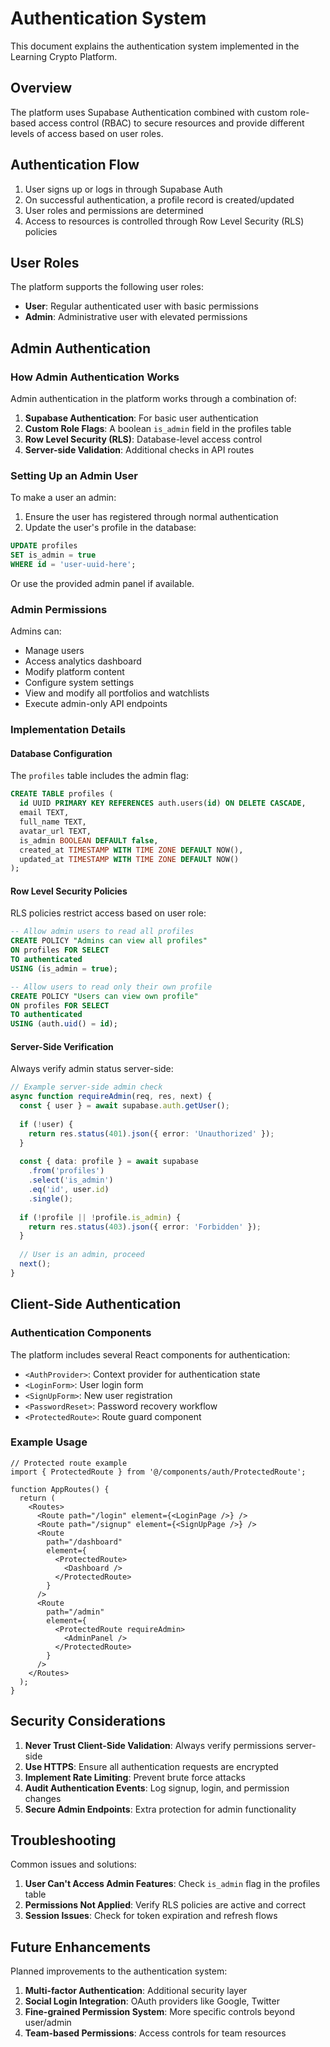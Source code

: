 # Authentication System

This document explains the authentication system implemented in the Learning Crypto Platform.

## Overview

The platform uses Supabase Authentication combined with custom role-based access control (RBAC) to secure resources and provide different levels of access based on user roles.

## Authentication Flow

1. User signs up or logs in through Supabase Auth
2. On successful authentication, a profile record is created/updated
3. User roles and permissions are determined
4. Access to resources is controlled through Row Level Security (RLS) policies

## User Roles

The platform supports the following user roles:

- **User**: Regular authenticated user with basic permissions
- **Admin**: Administrative user with elevated permissions

## Admin Authentication

### How Admin Authentication Works

Admin authentication in the platform works through a combination of:

1. **Supabase Authentication**: For basic user authentication
2. **Custom Role Flags**: A boolean `is_admin` field in the profiles table
3. **Row Level Security (RLS)**: Database-level access control
4. **Server-side Validation**: Additional checks in API routes

### Setting Up an Admin User

To make a user an admin:

1. Ensure the user has registered through normal authentication
2. Update the user's profile in the database:

```sql
UPDATE profiles
SET is_admin = true
WHERE id = 'user-uuid-here';
```

Or use the provided admin panel if available.

### Admin Permissions

Admins can:

- Manage users
- Access analytics dashboard
- Modify platform content
- Configure system settings
- View and modify all portfolios and watchlists
- Execute admin-only API endpoints

### Implementation Details

#### Database Configuration

The `profiles` table includes the admin flag:

```sql
CREATE TABLE profiles (
  id UUID PRIMARY KEY REFERENCES auth.users(id) ON DELETE CASCADE,
  email TEXT,
  full_name TEXT,
  avatar_url TEXT,
  is_admin BOOLEAN DEFAULT false,
  created_at TIMESTAMP WITH TIME ZONE DEFAULT NOW(),
  updated_at TIMESTAMP WITH TIME ZONE DEFAULT NOW()
);
```

#### Row Level Security Policies

RLS policies restrict access based on user role:

```sql
-- Allow admin users to read all profiles
CREATE POLICY "Admins can view all profiles" 
ON profiles FOR SELECT 
TO authenticated 
USING (is_admin = true);

-- Allow users to read only their own profile
CREATE POLICY "Users can view own profile" 
ON profiles FOR SELECT 
TO authenticated 
USING (auth.uid() = id);
```

#### Server-Side Verification

Always verify admin status server-side:

```typescript
// Example server-side admin check
async function requireAdmin(req, res, next) {
  const { user } = await supabase.auth.getUser();
  
  if (!user) {
    return res.status(401).json({ error: 'Unauthorized' });
  }
  
  const { data: profile } = await supabase
    .from('profiles')
    .select('is_admin')
    .eq('id', user.id)
    .single();
  
  if (!profile || !profile.is_admin) {
    return res.status(403).json({ error: 'Forbidden' });
  }
  
  // User is an admin, proceed
  next();
}
```

## Client-Side Authentication

### Authentication Components

The platform includes several React components for authentication:

- `<AuthProvider>`: Context provider for authentication state
- `<LoginForm>`: User login form
- `<SignUpForm>`: New user registration
- `<PasswordReset>`: Password recovery workflow
- `<ProtectedRoute>`: Route guard component

### Example Usage

```tsx
// Protected route example
import { ProtectedRoute } from '@/components/auth/ProtectedRoute';

function AppRoutes() {
  return (
    <Routes>
      <Route path="/login" element={<LoginPage />} />
      <Route path="/signup" element={<SignUpPage />} />
      <Route 
        path="/dashboard" 
        element={
          <ProtectedRoute>
            <Dashboard />
          </ProtectedRoute>
        } 
      />
      <Route 
        path="/admin" 
        element={
          <ProtectedRoute requireAdmin>
            <AdminPanel />
          </ProtectedRoute>
        } 
      />
    </Routes>
  );
}
```

## Security Considerations

1. **Never Trust Client-Side Validation**: Always verify permissions server-side
2. **Use HTTPS**: Ensure all authentication requests are encrypted
3. **Implement Rate Limiting**: Prevent brute force attacks
4. **Audit Authentication Events**: Log signup, login, and permission changes
5. **Secure Admin Endpoints**: Extra protection for admin functionality

## Troubleshooting

Common issues and solutions:

1. **User Can't Access Admin Features**: Check `is_admin` flag in the profiles table
2. **Permissions Not Applied**: Verify RLS policies are active and correct
3. **Session Issues**: Check for token expiration and refresh flows

## Future Enhancements

Planned improvements to the authentication system:

1. **Multi-factor Authentication**: Additional security layer
2. **Social Login Integration**: OAuth providers like Google, Twitter
3. **Fine-grained Permission System**: More specific controls beyond user/admin
4. **Team-based Permissions**: Access controls for team resources 